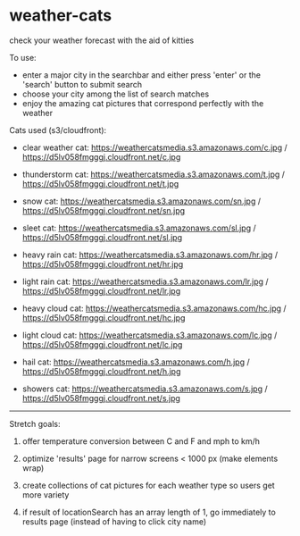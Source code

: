 # weather-cats
check your weather forecast with the aid of kitties

To use:
* enter a major city in the searchbar and either press 'enter' or the 'search' button to submit search
* choose your city among the list of search matches
* enjoy the amazing cat pictures that correspond perfectly with the weather

Cats used (s3/cloudfront): 

* clear weather cat:
https://weathercatsmedia.s3.amazonaws.com/c.jpg / https://d5lv058fmgggj.cloudfront.net/c.jpg

* thunderstorm cat:
https://weathercatsmedia.s3.amazonaws.com/t.jpg / https://d5lv058fmgggj.cloudfront.net/t.jpg

* snow cat:
https://weathercatsmedia.s3.amazonaws.com/sn.jpg / https://d5lv058fmgggj.cloudfront.net/sn.jpg

* sleet cat:
https://weathercatsmedia.s3.amazonaws.com/sl.jpg / https://d5lv058fmgggj.cloudfront.net/sl.jpg

* heavy rain cat:
https://weathercatsmedia.s3.amazonaws.com/hr.jpg / https://d5lv058fmgggj.cloudfront.net/hr.jpg

* light rain cat:
https://weathercatsmedia.s3.amazonaws.com/lr.jpg / https://d5lv058fmgggj.cloudfront.net/lr.jpg

* heavy cloud cat:
https://weathercatsmedia.s3.amazonaws.com/hc.jpg / https://d5lv058fmgggj.cloudfront.net/hc.jpg

* light cloud cat:
https://weathercatsmedia.s3.amazonaws.com/lc.jpg / https://d5lv058fmgggj.cloudfront.net/lc.jpg

* hail cat:
https://weathercatsmedia.s3.amazonaws.com/h.jpg / https://d5lv058fmgggj.cloudfront.net/h.jpg

* showers cat:
https://weathercatsmedia.s3.amazonaws.com/s.jpg / https://d5lv058fmgggj.cloudfront.net/s.jpg


**************
Stretch goals:

1. offer temperature conversion between C and F and mph to km/h

2. optimize 'results' page for narrow screens < 1000 px (make elements wrap)

3. create collections of cat pictures for each weather type so users get more variety

4. if result of locationSearch has an array length of 1, go immediately to results page (instead of having to click city name)
